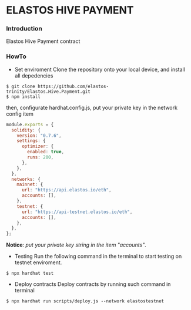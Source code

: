 # ELASTOS HIVE PAYMENT

### Introduction
Elastos Hive Payment contract



### HowTo

- Set enviroment
Clone the repository onto your local device, and install all depedencies

```shell
$ git clone https://github.com/elastos-trinity/Elastos.Hive.Payment.git
$ npm install
```

then, configurate hardhat.config.js, put your private key in the network config item

```javascript
module.exports = {
  solidity: {
    version: "0.7.6",
    settings: {
      optimizer: {
        enabled: true,
        runs: 200,
      },
    },
  },
  networks: {
    mainnet: {
      url: "https://api.elastos.io/eth",
      accounts: [],
    },
    testnet: {
      url: "https://api-testnet.elastos.io/eth",
      accounts: [],
    },
  },
};
```

**Notice**: *put your private key string in the item "accounts"*.

- Testing
Run the following command in the terminal to start testing on testnet enviroment.

```shell
$ npx hardhat test
```


- Deploy contracts
Deploy contracts by running such command in terminal

```shell
$ npx hardhat run scripts/deploy.js --network elastostestnet
```

